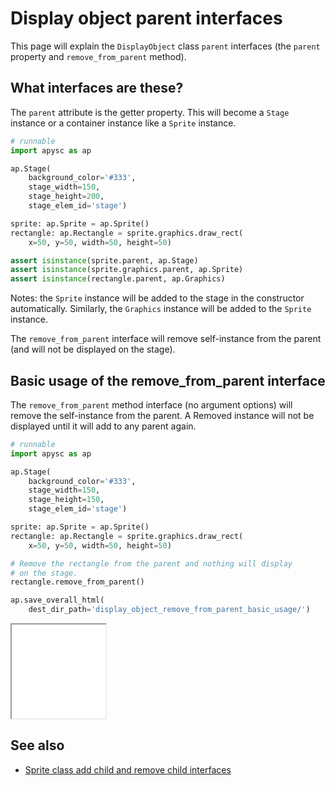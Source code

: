 # Display object parent interfaces

This page will explain the `DisplayObject` class `parent` interfaces (the `parent` property and `remove_from_parent` method).

## What interfaces are these?

The `parent` attribute is the getter property. This will become a `Stage` instance or a container instance like a `Sprite` instance.

```py
# runnable
import apysc as ap

ap.Stage(
    background_color='#333',
    stage_width=150,
    stage_height=200,
    stage_elem_id='stage')

sprite: ap.Sprite = ap.Sprite()
rectangle: ap.Rectangle = sprite.graphics.draw_rect(
    x=50, y=50, width=50, height=50)

assert isinstance(sprite.parent, ap.Stage)
assert isinstance(sprite.graphics.parent, ap.Sprite)
assert isinstance(rectangle.parent, ap.Graphics)
```

Notes: the `Sprite` instance will be added to the stage in the constructor automatically. Similarly, the `Graphics` instance will be added to the `Sprite` instance.

The `remove_from_parent` interface will remove self-instance from the parent (and will not be displayed on the stage).

## Basic usage of the remove_from_parent interface

The `remove_from_parent` method interface (no argument options) will remove the self-instance from the parent. A Removed instance will not be displayed until it will add to any parent again.

```py
# runnable
import apysc as ap

ap.Stage(
    background_color='#333',
    stage_width=150,
    stage_height=150,
    stage_elem_id='stage')

sprite: ap.Sprite = ap.Sprite()
rectangle: ap.Rectangle = sprite.graphics.draw_rect(
    x=50, y=50, width=50, height=50)

# Remove the rectangle from the parent and nothing will display
# on the stage.
rectangle.remove_from_parent()

ap.save_overall_html(
    dest_dir_path='display_object_remove_from_parent_basic_usage/')
```

<iframe src="static/display_object_remove_from_parent_basic_usage/index.html" width="150" height="150"></iframe>

## See also

- [Sprite class add child and remove child interfaces](sprite_add_child_and_remove_child.md)
